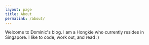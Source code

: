 ```yaml
---
layout: page
title: About
permalink: /about/
---
```


Welcome to Dominic's blog. I am a Hongkie who currently resides in Singapore.
I like to code, work out, and read :)

